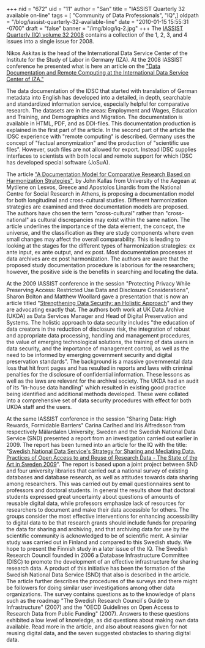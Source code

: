 +++
nid = "672"
uid = "11"
author = "San"
title = "IASSIST Quarterly 32 available on-line"
tags = [ "Community of Data Professionals", "IQ",]
oldpath = "/blog/iassist-quarterly-32-available-line"
date = "2010-01-15 15:55:31 -0700"
draft = "false"
banner = "/img/blog/iq-2.jpg"
+++
The [IASSIST Quarterly (IQ) volume 32
2008](http://www.iassistdata.org/publications/iq/iqvol32.html) contains
a collection of the 1, 2, 3, and 4 issues into a single issue for 2008.

Nikos Askitas is the head of the International Data Service Center of
the Institute for the Study of Labor in Germany (IZA). At the 2008
IASSIST conference he presented what is here an article on the ["Data
Documentation and Remote Computing at the International Data Service
Center of
IZA."](http://www.iassistdata.org/publications/iq/iq32/iqvol321_4askitas.pdf)

The data documentation of the IDSC that started with translation of
German metadata into English has developed into a detailed, in depth,
searchable and standardized information service, especially helpful for
comparative research. The datasets are in the areas: Employment and
Wages, Education and Training, and Demographics and Migration. The
documentation is available in HTML, PDF, and as DDI-files. This
documentation production is explained in the first part of the article.
In the second part of the article the IDSC experience with "remote
computing" is described. Germany uses the concept of "factual
anonymization" and the production of "scientific use files". However,
such files are not allowed for export. Instead IDSC supplies interfaces
to scientists with both local and remote support for which IDSC has
developed special software (JoSuA). 

The article ["A Documentation Model
for Comparative Research Based on Harmonization
Strategies"](http://www.iassistdata.org/publications/iq/iq32/iqvol321_4kallas.pdf),
by John Kallas from University of the Aegean at Mytilene on Lesvos,
Greece and Apostolos Linardis from the National Centre for Social
Research in Athens, is proposing a documentation model for both
longitudinal and cross-cultural studies. Different harmonization
strategies are examined and three documentation models are proposed. The
authors have chosen the term "cross-cultural" rather than
"cross-national" as cultural discrepancies may exist within the same
nation. The article underlines the importance of the data element, the
concept, the universe, and the classification as they are study
components where even small changes may affect the overall
comparability. This is leading to looking at the stages for the
different types of harmonization strategies: ex ante input, ex ante
output, and ex post. Most documentation processes at data archives are
ex post harmonization. The authors are aware that the proposed study
documentation procedure is laborious for the researchers; however, the
positive side is the benefits in searching and locating the data. 

At the
2009 IASSIST conference in the session "Protecting Privacy While
Preserving Access: Restricted Use Data and Disclosure Considerations",
Sharon Bolton and Matthew Woollard gave a presentation that is now an
article titled "[Strengthening Data Security: an Holistic
Approach](http://www.iassistdata.org/publications/iq/iq32/iqvol321_4bolton.pdf)"
and they are advocating exactly that. The authors both work at UK Data
Archive (UKDA) as Data Services Manager and Head of Digital Preservation
and Systems. The holistic approach to data security includes "the
education of data creators in the reduction of disclosure risk, the
integration of robust and appropriate data processing, handling and
management procedures, the value of emerging technological solutions,
the training of data users in data security, and the importance of
management control, as well as the need to be informed by emerging
government security and digital preservation standards". The background
is a massive governmental data loss that hit front pages and has
resulted in reports and laws with criminal penalties for the disclosure
of confidential information. These lessons as well as the laws are
relevant for the archival society. The UKDA had an audit of its
"in-house data handling" which resulted in existing good practice being
identified and additional methods developed. These were collated into a
comprehensive set of data security procedures with effect for both UKDA
staff and the users. 

At the same IASSIST conference in the session
"Sharing Data: High Rewards, Formidable Barriers" Carina Carlhed and
Iris Alfredsson from respectively Mälardalen University, Sweden and the
Swedish National Data Service (SND) presented a report from an
investigation carried out earlier in 2009. The report has been turned
into an article for the IQ with the title: "[Swedish National Data
Service's Strategy for Sharing and Mediating Data. Practices of Open
Access to and Reuse of Research Data - The State of the Art in Sweden
2009](http://www.iassistdata.org/publications/iq/iq32/iqvol321_4alfredsson.pdf)".
The report is based upon a joint project between SND and four university
libraries that carried out a national survey of existing databases and
database research, as well as attitudes towards data sharing among
researchers. This was carried out by email questionnaires sent to
professors and doctoral students. In general the results show that
doctoral students expressed great uncertainty about questions of amounts
of reusable digital data, while professors emphasize lack of resources
for researchers to document and make their data accessible for others.
The groups consider the most effective interventions for enhancing
accessibility to digital data to be that research grants should include
funds for preparing the data for sharing and archiving, and that
archiving data for use by the scientific community is acknowledged to be
of scientific merit. A similar study was carried out in Finland and
compared to this Swedish study. We hope to present the Finnish study in
a later issue of the IQ. The Swedish Research Council founded in 2006 a
Database Infrastructure Committee (DISC) to promote the development of
an effective infrastructure for sharing research data. A product of this
initiative has been the formation of the Swedish National Data Service
(SND) that also is described in the article. The article further
describes the procedures of the surveys and there might be followers for
doing similar user investigations among other data organizations. The
survey contains questions as to the knowledge of plans such as the
roadmap "The Swedish Research Council´s Guide to Infrastructure"
(2007) and the "OECD Guidelines on Open Access to Research Data from
Public Funding" (2007). Answers to these questions exhibited a low
level of knowledge, as did questions about making own data available.
Read more in the article, and also about reasons given for not reusing
digital data, and the seven suggested obstacles to sharing digital data.

